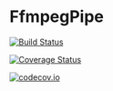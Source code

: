 # FfmpegPipe

[![Build Status](https://travis-ci.org/perrutquist/FfmpegPipe.jl.svg?branch=master)](https://travis-ci.org/perrutquist/FfmpegPipe.jl)

[![Coverage Status](https://coveralls.io/repos/perrutquist/FfmpegPipe.jl/badge.svg?branch=master&service=github)](https://coveralls.io/github/perrutquist/FfmpegPipe.jl?branch=master)

[![codecov.io](http://codecov.io/github/perrutquist/FfmpegPipe.jl/coverage.svg?branch=master)](http://codecov.io/github/perrutquist/FfmpegPipe.jl?branch=master)
